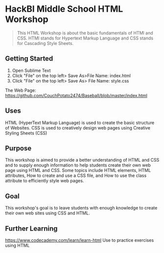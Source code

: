 # HackBI Middle School HTML Workshop
> This HTML Workshop is about the basic fundamentals of HTMl and CSS. HTMl stands for Hypertext Markup Language and CSS stands for Cascading Style Sheets. 

## Getting Started
1. Open Sublime Text
2. Click "File" on the top left> Save As>File Name: index.html
3. Click "File" on the top left> Save As> File Name: style.css

The Web Page: https://github.com/CouchPotato2474/Baseball/blob/master/index.html
## Uses
HTML (HyperText Markup Language) is used to create the basic structure of Websites. CSS is used to creatively design web pages using Creative Styling Sheets (CSS)

## Purpose
This workshop is aimed to provide a better understanding of HTML and CSS and to supply enough information to help students create their own web page using HTML and CSS. Some topics include HTML elements, HTML attributes, How to create and use a CSS file, and How to use the class attribute to efficiently style web pages.

## Goal
This workshop's goal is to leave students with enough knowledge to create their own web sites using CSS and HTML.
## Further Learning
https://www.codecademy.com/learn/learn-html 	Use to practice exercises using HTML
